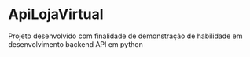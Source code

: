 # ApiLojaVirtual
Projeto desenvolvido com finalidade de demonstração de habilidade em desenvolvimento backend API em python
